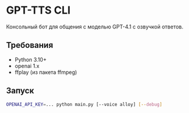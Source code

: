 # GPT-TTS CLI

Консольный бот для общения с моделью GPT-4.1 с озвучкой ответов.

## Требования
- Python 3.10+
- openai 1.x
- ffplay (из пакета ffmpeg)

## Запуск
```bash
OPENAI_API_KEY=... python main.py [--voice alloy] [--debug]
```
